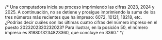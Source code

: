 /*
Una computadora inicia su proceso imprimiendo las cifras 2023, 2024 y 2025. 
A continuación, no se detiene y prosigue imprimiendo la suma de los tres números más recientes 
que ha impreso: 6072, 10121, 18218, etc. ¿Podrías decir cuáles son las últimas cuatro cifras del 
número impreso en el puesto 2023202320232023? Para ilustrar, en la posición 50, el número 
impreso es 8188013234823360, que concluye en 3360."
 */
